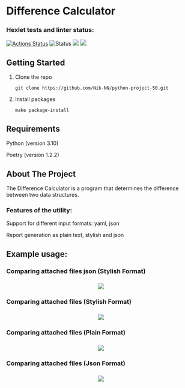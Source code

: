 # Difference Calculator

### Hexlet tests and linter status:
[![Actions Status](https://github.com/Nik-NN/python-project-50/workflows/hexlet-check/badge.svg)](https://github.com/Nik-NN/python-project-50/actions)
![Status](https://github.com/Nik-NN/python-project-50/actions/workflows/cheks.yml/badge.svg)
<a href="https://codeclimate.com/github/Nik-NN/python-project-50/maintainability"><img src="https://api.codeclimate.com/v1/badges/606ae4e086acb5bfcbcf/maintainability" /></a>
<a href="https://codeclimate.com/github/Nik-NN/python-project-50/test_coverage"><img src="https://api.codeclimate.com/v1/badges/606ae4e086acb5bfcbcf/test_coverage" /></a>

## Getting Started

1. Clone the repo
   ```
   git clone https://github.com/Nik-NN/python-project-50.git
   ```
2. Install packages
   ```
   make package-install
   ```
## Requirements

Python (version 3.10)

Poetry (version 1.2.2)
   
## About The Project

The Difference Calculator is a program that determines the difference between two data structures.

### Features of the utility:

Support for different input formats: yaml, json

Report generation as plain text, stylish and json

## Example usage:

### Comparing attached files json (Stylish Format)

<h3 align="center"><a href="https://asciinema.org/a/gBDhaz37GhhTq5padjF1aqvME" target="_blank"><img src="https://asciinema.org/a/gBDhaz37GhhTq5padjF1aqvME.svg" /></a></h3>

### Comparing attached files (Stylish Format)

<h3 align="center"><a href="https://asciinema.org/a/A9QDJqQqp1QEjrnQva8kCWdEo" target="_blank"><img src="https://asciinema.org/a/A9QDJqQqp1QEjrnQva8kCWdEo.svg" /></a></h3>

### Comparing attached files (Plain Format)

<h3 align="center"><a href="https://asciinema.org/a/IbL13ETIr8QbiDN8OrGxMv1xN" target="_blank"><img src="https://asciinema.org/a/IbL13ETIr8QbiDN8OrGxMv1xN.svg" /></a></h3>

### Comparing attached files (Json Format)

<h3 align="center"><a href="https://asciinema.org/a/PG1qgR5oSG0dXh1YeF2bZMdXv" target="_blank"><img src="https://asciinema.org/a/PG1qgR5oSG0dXh1YeF2bZMdXv.svg" /></a></h3>
